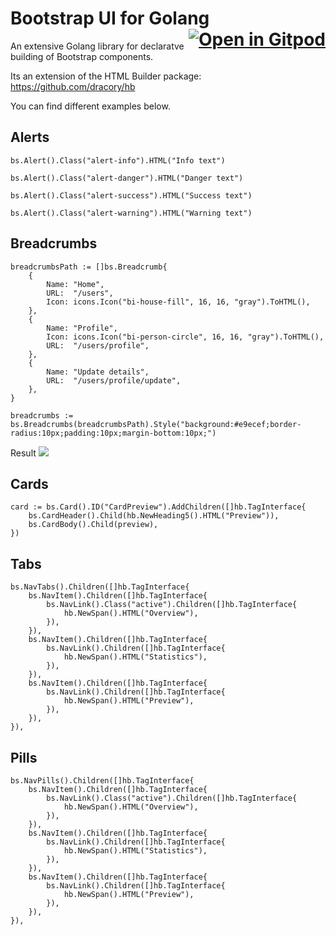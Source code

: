 # Bootstrap UI for Golang <a href="https://gitpod.io/#https://github.com/dracory/bs" target="_blank" style="float:right;"><img src="https://gitpod.io/button/open-in-gitpod.svg" alt="Open in Gitpod" loading="lazy"></a>

An extensive Golang library for declaratve building of Bootstrap components. 

Its an extension of the HTML Builder package: https://github.com/dracory/hb

You can find different examples below.

## Alerts

```golang
bs.Alert().Class("alert-info").HTML("Info text")

bs.Alert().Class("alert-danger").HTML("Danger text")

bs.Alert().Class("alert-success").HTML("Success text")

bs.Alert().Class("alert-warning").HTML("Warning text")
```

## Breadcrumbs

```golang
breadcrumbsPath := []bs.Breadcrumb{
	{
		Name: "Home",
		URL:  "/users",
		Icon: icons.Icon("bi-house-fill", 16, 16, "gray").ToHTML(),
	},
	{
		Name: "Profile",
		Icon: icons.Icon("bi-person-circle", 16, 16, "gray").ToHTML(),
		URL:  "/users/profile",
	},
	{
		Name: "Update details",
		URL:  "/users/profile/update",
	},
}

breadcrumbs := bs.Breadcrumbs(breadcrumbsPath).Style("background:#e9ecef;border-radius:10px;padding:10px;margin-bottom:10px;")
```

Result
<img src="Breadcrumbs.png" />

## Cards

```golang
card := bs.Card().ID("CardPreview").AddChildren([]hb.TagInterface{
	bs.CardHeader().Child(hb.NewHeading5().HTML("Preview")),
	bs.CardBody().Child(preview),
})
```

## Tabs

```golang
bs.NavTabs().Children([]hb.TagInterface{
	bs.NavItem().Children([]hb.TagInterface{
		bs.NavLink().Class("active").Children([]hb.TagInterface{
			hb.NewSpan().HTML("Overview"),
		}),
	}),
	bs.NavItem().Children([]hb.TagInterface{
		bs.NavLink().Children([]hb.TagInterface{
			hb.NewSpan().HTML("Statistics"),
		}),
	}),
	bs.NavItem().Children([]hb.TagInterface{
		bs.NavLink().Children([]hb.TagInterface{
			hb.NewSpan().HTML("Preview"),
		}),
	}),
}),
```

## Pills

```golang
bs.NavPills().Children([]hb.TagInterface{
	bs.NavItem().Children([]hb.TagInterface{
		bs.NavLink().Class("active").Children([]hb.TagInterface{
			hb.NewSpan().HTML("Overview"),
		}),
	}),
	bs.NavItem().Children([]hb.TagInterface{
		bs.NavLink().Children([]hb.TagInterface{
			hb.NewSpan().HTML("Statistics"),
		}),
	}),
	bs.NavItem().Children([]hb.TagInterface{
		bs.NavLink().Children([]hb.TagInterface{
			hb.NewSpan().HTML("Preview"),
		}),
	}),
}),
```
